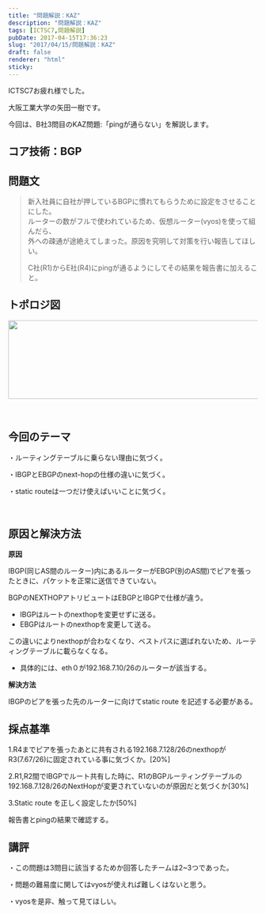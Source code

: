 ```yaml
---
title: "問題解説：KAZ"
description: "問題解説：KAZ"
tags: [ICTSC7,問題解説]
pubDate: 2017-04-15T17:36:23
slug: "2017/04/15/問題解説：KAZ"
draft: false
renderer: "html"
sticky: 
---
```


<p>ICTSC7お疲れ様でした。</p>
<p>大阪工業大学の矢田一樹です。</p>
<p>今回は、B社3問目のKAZ問題:「pingが通らない」を解説します。</p>
<h2>コア技術：BGP</h2>
<h2>問題文</h2>
<blockquote><p>新入社員に自社が押しているBGPに慣れてもらうために設定をさせることにした。<br />
ルーターの数がフルで使われているため、仮想ルーター(vyos)を使って組んだら、<br />
外への疎通が途絶えてしまった。原因を究明して対策を行い報告してほしい。</p>
<p>C社(R1)からE社(R4)にpingが通るようにしてその結果を報告書に加えること。</p></blockquote>
<h2>トポロジ図</h2>
<p><img decoding="async" loading="lazy" class="alignnone wp-image-788 " src="/images/wp/2017/04/25-1024x248.png.webp" alt="" width="656" height="159" /></p>
<p>&nbsp;</p>
<h2>今回のテーマ</h2>
<p>・ルーティングテーブルに乗らない理由に気づく。</p>
<p>・IBGPとEBGPのnext-hopの仕様の違いに気づく。</p>
<p>・static routeは一つだけ使えばいいことに気づく。</p>
<p>&nbsp;</p>
<h2>原因と解決方法</h2>
<p><strong>原因</strong></p>
<p>IBGP(同じAS間のルーター)内にあるルーターがEBGP(別のAS間)でピアを張ったときに、パケットを正常に送信できていない。</p>
<p>BGPのNEXTHOPアトリビュートはEBGPとIBGPで仕様が違う。</p>
<ul>
<li>IBGPはルートのnexthopを変更せずに送る。</li>
<li>EBGPはルートのnexthopを変更して送る。</li>
</ul>
<p>この違いによりnexthopが合わなくなり、ベストパスに選ばれないため、ルーティングテーブルに載らなくなる。</p>
<ul>
<li>具体的には、eth０が192.168.7.10/26のルーターが該当する。</li>
</ul>
<p><strong>解決方法</strong></p>
<p>IBGPのピアを張った先のルーターに向けてstatic route を記述する必要がある。</p>
<h2>採点基準</h2>
<p>1.R4までピアを張ったあとに共有される192.168.7.128/26のnexthopがR3(7.67/26)に固定されている事に気づくか。[20%]</p>
<p>2.R1,R2間でIBGPでルート共有した時に、R1のBGPルーティングテーブルの192.168.7.128/26のNextHopが変更されていないのが原因だと気づくか[30%]</p>
<p>3.Static route を正しく設定したか[50%]</p>
<p>報告書とpingの結果で確認する。</p>
<h2>講評</h2>
<p>・この問題は3問目に該当するためか回答したチームは2~3つであった。</p>
<p>・問題の難易度に関してはvyosが使えれば難しくはないと思う。</p>
<p>・vyosを是非、触って見てほしい。</p>
